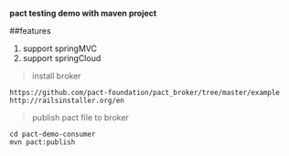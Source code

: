 **pact testing demo with maven project**

##features
1. support springMVC
2. support springCloud

>install broker
    
    https://github.com/pact-foundation/pact_broker/tree/master/example
    http://railsinstaller.org/en 

>publish pact file to broker

    cd pact-demo-consumer
    mvn pact:publish
    
